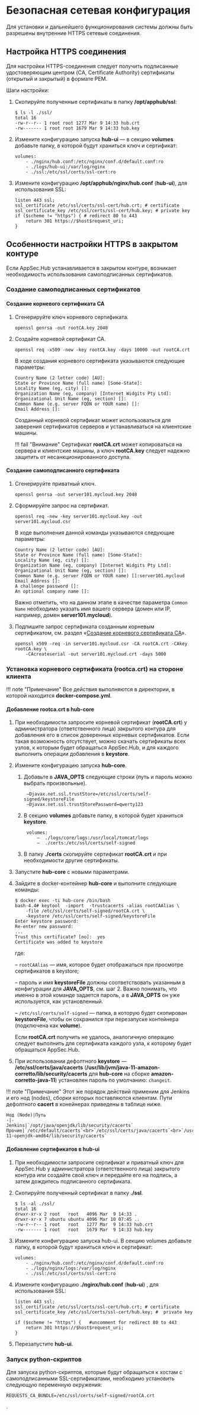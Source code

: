 # Безопасная сетевая конфигурация

Для установки и дальнейшего функционирования системы должны быть разрешены внутренние HTTPS сетевые соединения.

## Настройка HTTPS соединения

Для настройки HTTPS-соединения следует получить подписанные удостоверяющим центром (CA, Certificate Authority) сертификаты (открытый и закрытый) в формате PEM.

Шаги настройки:

1.	Cкопируйте полученные сертификаты в папку **/opt/apphub/ssl**:

		$ ls -l ./ssl/
		total 16
		-rw-r--r-- 1 root root 1277 Mar 9 14:33 hub.crt
		-rw------- 1 root root 1679 Mar 9 14:33 hub.key

2.	Измените конфигурацию запуска **hub-ui** — в секцию **volumes** добавьте папку, в которой будут храниться ключ и сертификат:

		volumes:
			- ./nginx/hub.conf:/etc/nginx/conf.d/default.conf:ro
			- ./logs/hub-ui:/var/log/nginx
			- ./ssl:/etc/ssl/certs/ssl-cert:ro

3.	Измените конфигурацию **/opt/apphub/nginx/hub.conf** (**hub-ui**), для использования SSL:

		listen 443 ssl;
		ssl_certificate /etc/ssl/certs/ssl-cert/hub.crt; # certificate
		ssl_certificate_key /etc/ssl/certs/ssl-cert/hub.key; # private key
		if ($scheme != "https") { # redirect 80 to 443
			return 301 https://$host$request_uri;
		}

## Особенности настройки HTTPS в закрытом контуре

Если AppSec.Hub устанавливается в закрытом контуре, возникает необходимость использования самоподписанных сертификатов.

### Создание самоподписанных сертификатов

#### Создание корневого сертификата CA

1.	Сгенерируйте ключ корневого сертификата.

		openssl genrsa -out rootCA.key 2048

2.	Создайте корневой сертификат CA.

		openssl req -x509 -new -key rootCA.key -days 10000 -out rootCA.crt

	В ходе создания корневого сертификата указываются следующие параметры:

		Country Name (2 letter code) [AU]:
		State or Province Name (full name) [Some-State]:
		Locality Name (eg, city) []:
		Organization Name (eg, company) [Internet Widgits Pty Ltd]:
		Organizational Unit Name (eg, section) []:
		Common Name (e.g. server FQDN or YOUR name) []: 
		Email Address []:

	Созданный корневой сертификат может использоваться для заверения сертификатов серверов и устанавливаться на клиентские машины.

	!!! fail "Внимание"
		Сертификат **rootCA.crt** может копироваться на сервера и клиентские машины, а ключ **rootCA.key** следует надежно защитить от несанкционированного доступа.

#### Создание самоподписанного сертификата

1.	Сгенерируйте приватный ключ.

		openssl genrsa -out server101.mycloud.key 2048

2.	Сформируйте запрос на сертификат.

		openssl req -new -key server101.mycloud.key -out server101.mycloud.csr

	В ходе выполнения данной команды указываются следующие параметры:

		Country Name (2 letter code) [AU]:
		State or Province Name (full name) [Some-State]:
		Locality Name (eg, city) []:
		Organization Name (eg, company) [Internet Widgits Pty Ltd]:
		Organizational Unit Name (eg, section) []:
		Common Name (e.g. server FQDN or YOUR name) []:server101.mycloud
		Email Address []:
		A challenge password []:
		An optional company name []:

	Важно отметить, что на данном этапе в качестве параметра `Common Name` необходимо указать имя вашего сервера (домен или IP, например, домен **server101.mycloud**).

3.	Подпишите запрос сертификата созданным корневым сертификатом, см. раздел «[Создание корневого сертификата CA](./secure%20configuration.md#ca)».

		openssl x509 -req -in server101.mycloud.csr -CA rootCA.crt -CAkey rootCA.key \
			-CAcreateserial -out server101.mycloud.crt -days 5000

### Установка корневого сертификата (rootca.crt) на стороне клиента

!!! note "Примечание"
	Все действия выполняются в директории, в которой находится **docker-compose.yml**.

#### Добавление rootca.crt в hub-core

1.	При необходимости запросите корневой сертификат (**rootCA.crt**) у администратора (ответственного лица) закрытого контура для добавления его в список доверенных корневых сертификатов. Если такая возможность отсутствует, можно скачать сертификаты всех узлов, к которым будет обращаться AppSec.Hub, и для каждого выполнить операции добавления в **keystore**.

2.	Измените конфигурацию запуска **hub-core**.

	1. Добавьте в **JAVA_OPTS** следующие строки (путь и пароль можно выбрать произвольные).

			–Djavax.net.ssl.trustStore=/etc/ssl/certs/self-signed/keystoreFile
			–Djavax.net.ssl.trustStorePassword=qwerty123

	2. В секцию **volumes** добавьте папку, в которой будет храниться **keystore**.

			volumes:
				–  ./logs/core/logs:/usr/local/tomcat/logs
				–  ./certs:/etc/ssl/certs/self-signed

	3. В папку **./certs** скопируйте сертификат **rootCA.crt** и при необходимости другие сертификаты.

3.	Запустите **hub-core** с новыми параметрами.

4.	Зайдите в docker-контейнер **hub-core** и выполните следующие команды:

		$ docker exec -ti hub-core /bin/bash
		bash-4.4# keytool  -import  -trustcacerts -alias rootCAAlias \
			-file /etc/ssl/certs/self-signed/rootCA.crt \
			-keystore /etc/ssl/certs/self-signed/keystoreFile
		Enter keystore password:
		Re-enter new password:
		...
		Trust this certificate? [no]:  yes
		Certificate was added to keystore

	где:
		
	– `rootCAAlias` — имя, которое будет отображаться при просмотре сертификатов в keystore;

	– пароль и имя **keystoreFile** должны соответствовать указанным в конфигурации для **JAVA_OPTS**, см. шаг 2. Важно понимать, что именно в этой команде задается пароль, а в **JAVA_OPTS** он уже используется, как установленный.
	
	– `/etc/ssl/certs/self-signed` — папка, в которую будет скопирован **keystoreFile**, чтобы он сохранился при перезапуске контейнера (подключена как **volume**).

	Если **rootCA.crt** получить не удалось, аналогичную операцию следует выполнить для сертификата каждого узла, к которому будет обращаться AppSec.Hub.

5.	При использовании дефолтного **keystore** — **/etc/ssl/certs/java/cacerts** (**/usr/lib/jvm/java-11-amazon-corretto/lib/security/cacerts** для **hub-core** на сборке **amazon-corretto-java-11**) установлен пароль по умолчанию: `changeit`.

!!! note "Примечание"
	Этот же порядок действий применим для Jenkins и его нод (nodes), сборки которых поставляются клиентам.
	Пути дефолтного **cacert** в конейнерах приведены в таблице ниже.

	Нод (Node)|Путь
	-|-
	Jenkins|`/opt/java/openjdk/lib/security/cacerts`
	Прочие|`/etc/default/cacerts`<br>`/etc/ssl/certs/java/cacerts`<br>`/usr/lib/jvm/java-11-openjdk-amd64/lib/security/cacerts`
<!-- Fortify|`/opt/Fortify/Fortify_SCA_and_Apps_21.1.1/jre/lib/security/cacerts`<br>`/usr/lib/jvm/java-11-openjdk-amd64/lib/security/cacerts` -->
	
#### Добавление сертификатов в hub-ui

1.	При необходимости запросите сертификат и приватный ключ для AppSec.Hub у администратора (ответственного лица) закрытого контура или создайте свой ключ и передайте его на подпись, а затем дождитесь подписанного сертификата.

2.	Скопируйте полученный сертификат в папку **./ssl**.

		$ ls -al ./ssl/
		total 16
		drwxr-xr-x 2 root   root   4096 Mar  9 14:33 .
		drwxr-xr-x 7 ubuntu ubuntu 4096 Mar 10 07:45 ..
		-rw-r--r-- 1 root   root   1277 Mar  9 14:33 hub.crt
		-rw------- 1 root   root   1679 Mar  9 14:33 hub.key

3.	Измените конфигурацию запуска hub-ui. В секцию volumes добавьте папку, в которой будут храниться ключ и сертификат:

		volumes:
			- ./nginx/hub.conf:/etc/nginx/conf.d/default.conf:ro
			- ./logs/nginx/logs:/var/log/nginx
			- ./ssl:/etc/ssl/certs/ssl-cert:ro

4.	Измените конфигурацию **./nginx/hub.conf** (**hub-ui**) , для использования SSL:

		listen 443 ssl; 
		ssl_certificate /etc/ssl/certs/ssl-cert/hub.crt; # certificate
		ssl_certificate_key /etc/ssl/certs/ssl-cert/hub.key; #  private key

		if ($scheme != "https") {   #uncomment for redirect 80 to 443
			return 301 https://$host$request_uri;
		}

5.	Перезапустите **hub-ui**.

### Запуск python-скриптов

Для запуска python-скриптов, которые будут обращаться к хостам с самоподписанными SSL-сертификатами, необходимо установить следующую переменную окружения:

	REQUESTS_CA_BUNDLE=/etc/ssl/certs/self-signed/rootCA.crt

.
